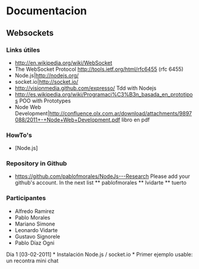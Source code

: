 Documentacion
=============

Websockets
----------

### Links útiles

* http://en.wikipedia.org/wiki/WebSocket
* The WebSocket Protocol http://tools.ietf.org/html/rfc6455 (rfc 6455)
* Node.js|http://nodejs.org/
* socket.io|http://socket.io/
* http://visionmedia.github.com/expresso/ Tdd with Nodejs
* http://es.wikipedia.org/wiki/Programaci%C3%B3n_basada_en_prototipos POO with Prototypes
* Node Web Development|http://confluence.olx.com.ar/download/attachments/9897088/2011+-+Node+Web+Development.pdf libro en pdf

### HowTo's

* [Node.js]

### Repository in Github

* https://github.com/pablofmorales/NodeJs---Research
Please add your github's account. In the next list
** pablofmorales
** lvidarte
** tuerto

### Participantes

* Alfredo Ramirez
* Pablo Morales
* Mariano Simone
* Leonardo Vidarte
* Gustavo Signorele
* Pablo Díaz Ogni


Día 1 [03-02-2011]
	* Instalación Node.js / socket.io
	* Primer ejemplo usable: un recontra mini chat



